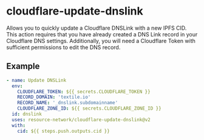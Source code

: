 # cloudflare-update-dnslink

Allows you to quickly update a Cloudflare DNSLink with a new IPFS CID. This action requires that you have already created a DNS Link record in your Cloudflare DNS settings. Additionally, you will need a Cloudflare Token with sufficient permissions to edit the DNS record.

## Example

```yml
- name: Update DNSLink
  env:
    CLOUDFLARE_TOKEN: ${{ secrets.CLOUDFLARE_TOKEN }}
    RECORD_DOMAIN: 'textile.io'
    RECORD_NAME: '_dnslink.subdomainname'
    CLOUDFLARE_ZONE_ID: ${{ secrets.CLOUDFLARE_ZONE_ID }}
  id: dnslink
  uses: resource-network/cloudflare-update-dnslink@v2
  with:
    cid: ${{ steps.push.outputs.cid }}
```
